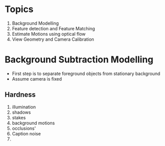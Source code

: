 # Topics 
1. Background Modelling
2. Feature detection and Feature Matching
3. Estimate Motions using optical flow
4. View Geometry and Camera Calibration
# Background Subtraction Modelling
- First step is to separate foreground objects from stationary background
- Assume camera is fixed
## Hardness
1. illumination
2. shadows
3. stakes
4. background motions
5. occlusions'
6. Caption noise
7. 
